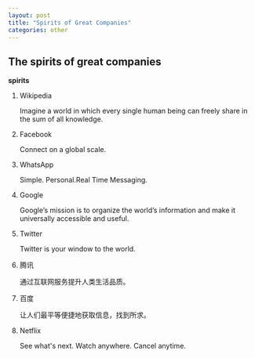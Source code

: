 ```yaml
---
layout: post
title: "Spirits of Great Companies"
categories: other
---
```


## The spirits of great companies

**spirits**

 1. Wikipedia

    Imagine a world in which every single human being can freely share
    in the sum of all knowledge.

 2. Facebook

    Connect on a global scale.

 3. WhatsApp

    Simple. Personal.Real Time Messaging.

 4. Google

    Google’s mission is to organize the world’s information and make it
    universally accessible and useful.

 5. Twitter

    Twitter is your window to the world.

 6. 腾讯

    通过互联网服务提升人类生活品质。

 7. 百度

    让人们最平等便捷地获取信息，找到所求。

 8. Netflix

    See what's next. Watch anywhere. Cancel anytime.
